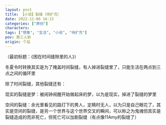 ```yaml
---
layout: post
title: 【小说】裂缝（待扩充）
date: 2022-11-06 16:15
categories: ["原创"]
characters: 
tags: ["想象", "生活", "小说", "待扩充"]
pov: 第三人称
origin: 个站
---
```


（最初标题：《困在时间缝隙里的人》）

冬夏令时转换其实是为了掩盖时间裂缝，有人掉进裂缝里了，只能生活在两点到三点之间的循环里

除了时间裂缝，其他裂缝还有：

现实的裂缝是梦：被闹钟闹醒开始做起床的梦，以为是现实，掉进了裂缝的梦里

空间的裂缝：余光里看见的路灯下的男人，定睛时无人，以为只是自己眼花了，其实是空间的裂缝，是另一个世界与这个世界交叉的瞬间，可以称之为鬼魂但其实是裂缝造成的而非死亡，但死亡可以加剧裂缝（有点像11Amy的裂缝了）
